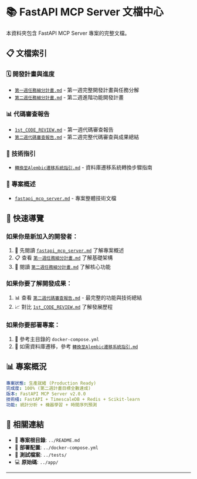 # 📚 FastAPI MCP Server 文檔中心

本資料夾包含 FastAPI MCP Server 專案的完整文檔。

## 📋 文檔索引

### 🗓️ **開發計畫與進度**
- [`第一週任務細分計畫.md`](./第一週任務細分計畫.md) - 第一週完整開發計畫與任務分解
- [`第二週任務細分計畫.md`](./第二週任務細分計畫.md) - 第二週進階功能開發計畫

### 📊 **代碼審查報告**  
- [`1st_CODE_REVIEW.md`](./1st_CODE_REVIEW.md) - 第一週代碼審查報告
- [`第二週代碼審查報告.md`](./第二週代碼審查報告.md) - 第二週完整代碼審查與成果總結

### 🔧 **技術指引**
- [`轉換至Alembic遷移系統指引.md`](./轉換至Alembic遷移系統指引.md) - 資料庫遷移系統轉換步驟指南

### 📖 **專案概述**
- [`fastapi_mcp_server.md`](./fastapi_mcp_server.md) - 專案整體技術文檔

## 🎯 **快速導覽**

### 如果你是新加入的開發者：
1. 📖 先閱讀 [`fastapi_mcp_server.md`](./fastapi_mcp_server.md) 了解專案概述
2. 📋 查看 [`第一週任務細分計畫.md`](./第一週任務細分計畫.md) 了解基礎架構  
3. 🚀 閱讀 [`第二週任務細分計畫.md`](./第二週任務細分計畫.md) 了解核心功能

### 如果你要了解開發成果：
1. 📊 查看 [`第二週代碼審查報告.md`](./第二週代碼審查報告.md) - 最完整的功能與技術總結
2. 📈 對比 [`1st_CODE_REVIEW.md`](./1st_CODE_REVIEW.md) 了解發展歷程

### 如果你要部署專案：
1. 🐳 參考主目錄的 `docker-compose.yml`
2. 🔄 如需資料庫遷移，參考 [`轉換至Alembic遷移系統指引.md`](./轉換至Alembic遷移系統指引.md)

## 📊 **專案概況**

```yaml
專案狀態: 生產就緒 (Production Ready)
完成度: 100% (第二週計畫目標全數達成)
版本: FastAPI MCP Server v2.0.0
技術棧: FastAPI + TimescaleDB + Redis + Scikit-learn
功能: 統計分析 + 機器學習 + 時間序列預測
```

## 🔗 **相關連結**

- 📁 **專案根目錄**: `../README.md`
- 🐳 **部署配置**: `../docker-compose.yml`
- 🧪 **測試檔案**: `../tests/`
- 💻 **原始碼**: `../app/`

---